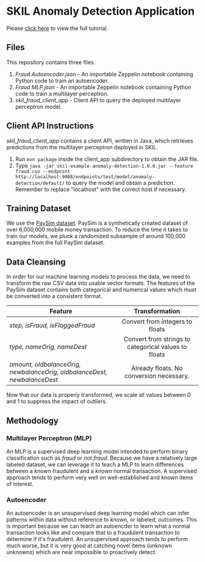 # SKIL Anomaly Detection Application

Please [click here](https://blog.skymind.ai/p/5dac6e86-aa79-4104-befe-a32cc7ec3d10/) to view the full tutorial.

## Files

This repository contains three files.

1. *Fraud Autoencoder.json* - An importable Zeppelin notebook containing Python code to train an autoencoder.
2. *Fraud MLP.json* - An importable Zeppelin notebook containing Python code to train a multilayer perceptron.
3. *skil_fraud_client_app* - Client API to query the deployed multilayer perceptron model.

## Client API Instructions

*skil_fraud_client_app* contains a client API, written in Java, which retrieves predictions from the multilayer perceptron deployed in SKIL.

1. Run `mvn package` inside the client_app subdirectory to obtain the JAR file.
2. Type `java -jar skil-example-anomaly-detection-1.0.0.jar --feature fraud.csv --endpoint http://localhost:9008/endpoints/test/model/anomaly-detection/default/` to query the model and obtain a prediction. Remember to replace "localhost" with the correct host if necessary.

## Training Dataset

We use the [PaySim dataset](https://www.kaggle.com/ntnu-testimon/paysim1/data). PaySim is a synthetically created dataset of over 6,000,000 mobile money transaction. To reduce the time it takes to train our models, we pluck a randomized subsample of around 100,000 examples from the full PaySim dataset.

## Data Cleansing

In order for our machine learning models to process the data, we need to transform the raw CSV data into usable vector formats. The features of the PaySim dataset contains both categorical and numerical values which must be converted into a consistent format.

| Feature | Transformation |
| ----- |:--------------------:|
|  *step, isFraud, isFlaggedFraud* | Convert from integers to floats |
|  *type, nameOrig, nameDest* | Convert from strings to categorical values to floats |
|  *amount, oldbalanceOrig, newbalanceOrig, oldbalanceDest, newbalanceDest* | Already floats. No conversion necessary. |

Now that our data is properly transformed, we scale all values between 0 and 1 to suppress the impact of outliers.

## Methodology

### Multilayer Perceptron (MLP)

An MLP is a supervised deep learning model intended to perform binary classification such as *fraud* or *not fraud*. Because we have a relatively large labeled dataset, we can leverage it to teach a MLP to learn differences between a *known* fraudulent and a *known* normal transaction. A supervised approach tends to perform very well on well-established and known items of interest.

### Autoencoder

An autoencoder is an unsupervised deep learning model which can infer patterns within data without reference to known, or labeled, outcomes. This is important because we can teach an autoencder to learn what a normal transaction looks like and compare that to a fraudulent transaction to determine if it's fraudulent. An unsupervised approach tends to perform much worse, but it is very good at catching novel items (unknown unknowns) which are near impossible to proactively detect.
